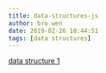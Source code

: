 ```yaml
---
title: data-structures-js
author: bro wen
date: 2019-02-26 10:44:51
tags: [data structures]
---
```

[data structure 1](https://medium.com/siliconwat/data-structures-in-javascript-1b9aed0ea17c)